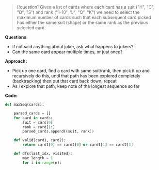 >[!question]
>Given a list of cards where each card has a suit ("H", "C", "D", "S") and rank ("1-10", "J", "Q", "K") we need to select the maximum number of cards such that each subsequent card picked has either the same suit (shape) or the same rank as the previous selected card.

**Questions:**
- If not said anything about joker, ask what happens to jokers?
- Can the same card appear multiple times, or just once?

**Approach:**
- Pick up one card, find a card with same suit/rank, then pick it up and recursively do this, until that path has been explored completely (backtracking) then put that card back down, repeat
- As I explore that path, keep note of the longest sequence so far


**Code:**
```Python
def maxSeq(cards):

	parsed_cards = []
	for card in cards:
		suit = card[0]
		rank = card[1:]
		parsed_cards.append((suit, rank))

	def valid(card1, card2):
		return card1[0] == card2[0] or card1[1] == card2[1]

	def dfs(last_idx, visited):
		max_length = 1
		for i in range(n):
			
```